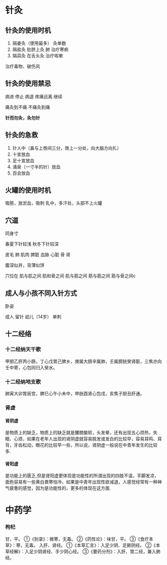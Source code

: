 # 针灸

## 针灸的使用时机

1. 隔姜灸（使用最多）
灸单数
2. 隔盐灸
肚脐上灸
肺
治疗寒痢
3. 隔蒜灸
在舌头灸
治疗咳嗽

治疗毒物、破伤风

## 针灸的使用禁忌

病进 停止
病退 疼痛远离 继续

痛灸到不痛
不痛灸到痛

**针而勿灸，灸勿针**

## 针灸的急救

1. 针人中（鼻与上唇间三分，唇上一分处，向大脑方向扎）
2. 十宣放血
3. 足十宣放血
4. 涌泉（一寸半的针）放血
5. 百会放血

## 火罐的使用时机

吸脓，放淤血，吸刺
乳中，多汗处，头部不上火罐

## 穴道

同身寸

春夏下针较浅
秋冬下针较深

皮毛 肺
肌肉 脾脏
血脉 心脏
骨   肾

腹深似井，背薄似饼

穴位在
肌与肌之间
肌和骨之间
肌与筋之间
筋与筋之间
筋与骨之间c

## 成人与小孩不同入针方式

卧姿

成人 留针
幼儿（14岁） 单刺

## 十二经络

### 十二经纳天干歌

甲胆乙肝丙小肠，丁心戊胃己脾乡，庚属大肠辛属肺，壬属膀胱癸肾脏，三焦亦向壬中寄，心包同归入癸水。

### 十二经纳地支歌

肺寅大卯胃辰宫，脾巳心午小未中，申胱酉肾心包戌，亥焦子胆丑肝通。

### 肾虚

#### 肾阴虚

是物质上的缺乏，物质上的缺乏就是腰膝酸软，头发晕，还有出现五心烦热，失眠、心烦，如果在老年人出现的肾阴虚就容易脱发或发白的比较早，容易耳鸣、耳背，牙齿松动，眼花的比较早一些，所以说，肾阴虚一般说在中青年发生的比较多.

#### 肾阳虚  

是功能上的匮乏,但是肾阳虚更体现是功能性的所谓出现的四肢不温，手脚发凉，面色容易有一些黄白畏寒怕冷，如果是中青年出现性欲减退，人感觉经常有一种神气疲惫的感觉，因为是功能性的，更多的体现在这方面.

# 中药学

### 枸杞

甘，平。
①《别录》：微寒，无毒。
②《药性论》：味甘，平。
③《食疗本草》：寒，无毒。
入肝、肾经。
①《本草汇言》：入足少阴、足厥阴经。
②《本草经解》：入足少阴肾经、手少阴心经。
③《要药分剂》：入肝、胃二经，兼入肺经。